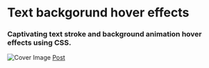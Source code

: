 # Text backgorund hover effects

### Captivating text stroke and background animation hover effects using CSS.

![Cover Image](https://designdrastic.com/uploads/text-background-hover-effects.png)
[Post](https://designdrastic.com/snippet/text-background-hover-effects)
